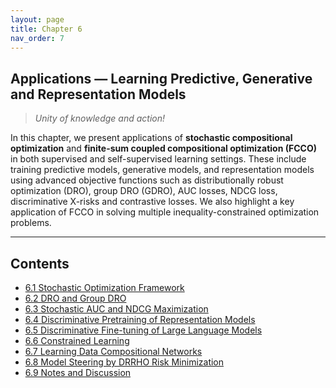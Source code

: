 ```yaml
---
layout: page
title: Chapter 6
nav_order: 7
---
```


## Applications — Learning Predictive, Generative and Representation Models

> *Unity of knowledge and action!*

In this chapter, we present applications of **stochastic compositional optimization** and **finite-sum coupled compositional optimization (FCCO)** in both supervised and self-supervised learning settings. These include training predictive models, generative models, and representation models using advanced objective functions such as distributionally robust optimization (DRO), group DRO (GDRO), AUC losses, NDCG loss, discriminative X-risks and contrastive losses. We also highlight a key application of FCCO in solving multiple inequality-constrained optimization problems.

---

## Contents

- [6.1 Stochastic Optimization Framework](Ch6-1.md)
- [6.2 DRO and Group DRO](Ch6-2.md)
- [6.3 Stochastic AUC and NDCG Maximization](Ch6-3.md)
- [6.4 Discriminative Pretraining of Representation Models](Ch6-4.md)
- [6.5 Discriminative Fine-tuning of Large Language Models](Ch6-5.md)
- [6.6 Constrained Learning](Ch6-6.md)
- [6.7 Learning Data Compositional Networks](Ch6-7.md)
- [6.8 Model Steering by DRRHO Risk Minimization](Ch6-8.html)
- [6.9 Notes and Discussion](Ch6-9.md)


